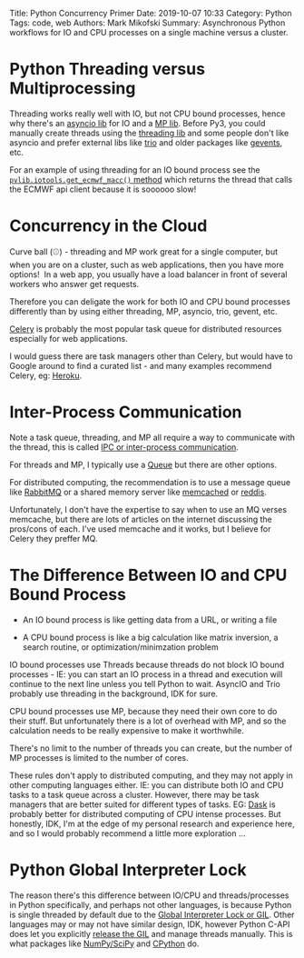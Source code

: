 Title: Python Concurrency Primer
Date: 2019-10-07 10:33
Category: Python
Tags: code, web
Authors: Mark Mikofski
Summary: Asynchronous Python workflows for IO and CPU processes on a single machine versus a cluster.

# Python Threading versus Multiprocessing

Threading works really well with IO, but not CPU bound processes, hence why there's an [asyncio lib](https://docs.python.org/3/library/asyncio.html) for IO and a [MP lib](https://docs.python.org/3/library/multiprocessing.html). Before Py3, you could manually create threads using the [threading lib](https://docs.python.org/3/library/threading.html) and some people don't like asyncio and prefer external libs like [trio](https://trio.readthedocs.io/en/stable/) and older packages like [gevents](http://www.gevent.org/), etc.

For an example of using threading for an IO bound process see the [`pvlib.iotools.get_ecmwf_macc()` method](https://github.com/pvlib/pvlib-python/blob/master/pvlib/iotools/ecmwf_macc.py#L168) which returns the thread that calls the ECMWF api client because it is soooooo slow!

# Concurrency in the Cloud

Curve ball (⚾) - threading and MP work great for a single computer, but when you are on a cluster, such as web applications, then you have more options!
​
In a web app, you usually have a load balancer in front of several workers who answer get requests.

Therefore you can deligate the work for both IO and CPU bound processes differently than by using either threading, MP, asyncio, trio, gevent, etc.

[Celery](http://www.celeryproject.org/) is probably the most popular task queue for distributed resources especially for web applications.

I would guess there are task managers other than Celery, but would have to Google around to find a curated list - and many examples recommend Celery, eg: [Heroku](https://devcenter.heroku.com/articles/celery-heroku).

# Inter-Process Communication
Note a task queue, threading, and MP all require a way to communicate with the thread, this is called [IPC or inter-process communication](https://en.wikipedia.org/wiki/Inter-process_communication).

For threads and MP, I typically use a [Queue](https://docs.python.org/3/library/queue.html) but there are other options.

For distributed computing, the recommendation is to use a message queue like [RabbitMQ](https://www.rabbitmq.com/) or a shared memory server like [memcached](https://memcached.org/) or [reddis](https://redis.io/).

Unfortunately, I don't have the expertise to say when to use an MQ verses memcache, but there are lots of articles on the internet discussing the pros/cons of each. I've used memcache and it works, but I believe for Celery they preffer MQ.

# The Difference Between IO and CPU Bound Process

* An IO bound process is like getting data from a URL, or writing a file

* A CPU bound process is like a big calculation like matrix inversion, a search routine, or optimization/minimzation problem

IO bound processes use Threads because threads do not block IO bound processes - IE: you can start an IO process in a thread and execution will continue to the next line unless you tell Python to wait. AsyncIO and Trio probably use threading in the background, IDK for sure.

CPU bound processes use MP, because they need their own core to do their stuff. But unfortunately there is a lot of overhead with MP, and so the calculation needs to be really expensive to make it worthwhile.

There's no limit to the number of threads you can create, but the number of MP processes is limited to the number of cores.

These rules don't apply to distributed computing, and they may not apply in other computing languages either. IE: you can distribute both IO and CPU tasks to a task queue across a cluster. However, there may be task managers that are better suited for different types of tasks. EG: [Dask](https://dask.org/) is probably better for distributed computing of CPU intense processes. But honestly, IDK, I'm at the edge of my personal research and experience here, and so I would probably recommend a little more exploration ...

# Python Global Interpreter Lock

The reason there's this difference between IO/CPU and threads/processes in Python specifically, and perhaps not other languages, is because Python is single threaded by default due to the [Global Interpreter Lock or GIL](https://wiki.python.org/moin/GlobalInterpreterLock). Other languages may or may not have similar design, IDK, however Python C-API does let you explicitly [release the GIL](https://docs.python.org/3/c-api/init.html#thread-state-and-the-global-interpreter-lock) and manage threads manually. This is what packages like [NumPy/SciPy](https://scipy-cookbook.readthedocs.io/items/ParallelProgramming.html) and [CPython](https://cython.readthedocs.io/en/latest/src/userguide/parallelism.html) do.